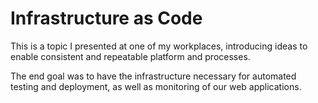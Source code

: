 Infrastructure as Code
======================

This is a topic I presented at one of my workplaces, introducing ideas to enable consistent and repeatable platform and processes.

The end goal was to have the infrastructure necessary for automated testing and deployment, as well as monitoring of our web applications.